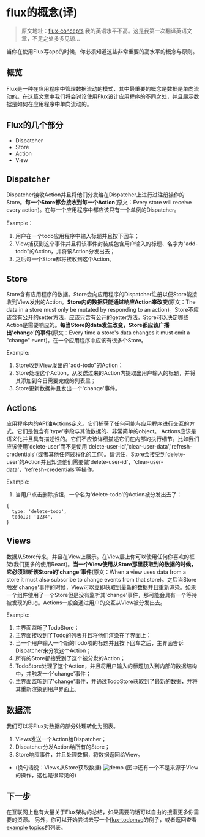 # flux的概念(译)
> 原文地址：[flux-concepts](https://github.com/facebook/flux/blob/master/examples/flux-concepts/README.md)
> 我的英语水平不高。这是我第一次翻译英语文章，不足之处多多见谅…
 
当你在使用Flux写app的时候，你必须知道这些非常重要的高水平的概念与原则。

## 概览
Flux是一种在应用程序中管理数据流动的模式，其中最重要的概念是数据是单向流动的。在这篇文章中我们将会讨论使用Flux设计应用程序的不同之处，并且展示数据是如何在应用程序中单向流动的。

## Flux的几个部分
* Dispatcher
* Store
* Action
* View

## Dispatcher
Dispatcher接收Action并且将他们分发给在Dispatcher上进行过注册操作的Store。**每一个Store都会接收到每一个Action**(原文：Every store will receive every action)。在每一个应用程序中都应该只有一个单例的Dispatcher。

Example：
1. 用户在一个todo应用程序中输入标题并且按下回车；
2. View捕获到这个事件并且将该事件封装成包含用户输入的标题、名字为"add-todo"的Action，并将该Action分发出去；
3. 之后每一个Store都将接收到这个Action。

## Store
Store含有应用程序的数据。Store会向应用程序的Dispatcher注册以便Store能接收到View发出的Action。**Store内的数据只能通过响应Action来改变**(原文：The data in a store must only be mutated by responding to an action)。Store不应该含有公开的setter方法，应该只含有公开的getter方法。Store可以决定哪些Action是需要响应的。**每当Store的data发生改变，Store都应该广播出'change'的事件**(原文：Every time a store's data changes it must emit a "change" event)。在一个应用程序中应该有很多个Store。

Example:
1. Store收到View发出的"add-todo"的Action；
2. Store处理这个Action，从发送过来的Action内提取出用户输入的标题，并将其添加到今日需要完成的列表里；
3. Store更新数据并且发出一个'change'事件。


## Actions
应用程序内的API油Actions定义。它们捕获了任何可能与应用程序进行交互的方式。它们是包含有'type'字段与其他数据的、非常简单的object。
Actions应该是语义化并且具有描述性的。它们不应该详细描述它们在内部的执行细节。比如我们应该使用'delete-user'而不是使用'delete-user-id','clear-user-data','refresh-credentials'(或者其他任何过程化的工作)。请记住，Store会接受到'delete-user'的Action并且知道他们需要做'delete-user-id'，'clear-user-data'，'refresh-credentials'等操作。

Example:
1. 当用户点击删除按钮，一个名为'delete-todo'的Action被分发出去了：
```
{
  type: 'delete-todo',
  todoID: '1234',
}
```


## Views
数据从Store传来，并且在View上展示。在View层上你可以使用任何你喜欢的框架(我们更多的使用React)。**当一个View使用从Store那里获取到的数据的时候，它必须监听该Store的'change'事件**(原文：When a view uses data from a store it must also subscribe to change events from that store)。之后当Store触发'change'事件的时候，View可以立即获取到最新的数据并且重新渲染。如果一个组件使用了一个Store但是没有监听其'change'事件，那可能会具有一个等待被发现的Bug。Actions一般会通过用户的交互从View被分发出去。

Example:
1. 主界面监听了TodoStore；
2. 主界面接收到了Todo的列表并且将他们渲染在了界面上；
3. 当一个用户输入一个新的Todo项的标题并且按下回车之后，主界面告诉Dispatcher来分发这个Action；
4. 所有的Store都接受到了这个被分发的Action；
5. TodoStore处理了这个Action，并且将用户输入的标题加入到内部的数据结构中，并触发一个'change'事件；
6. 主界面监听到了'change'事件，并通过TodoStore获取到了最新的数据，并将其重新渲染到用户界面上。


## 数据流
我们可以将Flux对数据的部分处理转化为图表。
1. Views发送一个Action给Dispatcher；
2. Dispatcher分发Action给所有的Store；
3. Store响应事件，并且处理数据，将数据返回给View。

* (换句话说：Views从Store获取数据)
![demo](https://image.hduzplus.xyz/image/1500471261025.png)
(图中还有一个不是来源于View的操作，这也是很常见的)


## 下一步
在互联网上也有大量关于Flux架构的总结，如果需要的话可以自由的搜索更多你需要的资源。
另外，你可以开始尝试去写一个[flux-todomvc](https://github.com/facebook/flux/blob/master/examples/flux-todomvc)的例子，或者返回查看[example topics](https://github.com/facebook/flux/blob/master/examples)的列表。